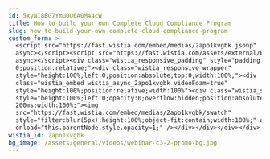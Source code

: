 ```yaml
---
id: 5xyNI8BG7YmU0U6A0M44cW
title: How to build your own Complete Cloud Compliance Program
slug: how-to-build-your-own-complete-cloud-compliance-program
custom_form: >-
  <script src="https://fast.wistia.com/embed/medias/2apo1kvgbk.jsonp"
  async></script><script src="https://fast.wistia.com/assets/external/E-v1.js"
  async></script><div class="wistia_responsive_padding" style="padding:62.5% 0 0
  0;position:relative;"><div class="wistia_responsive_wrapper"
  style="height:100%;left:0;position:absolute;top:0;width:100%;"><div
  class="wistia_embed wistia_async_2apo1kvgbk videoFoam=true"
  style="height:100%;position:relative;width:100%"><div class="wistia_swatch"
  style="height:100%;left:0;opacity:0;overflow:hidden;position:absolute;top:0;transition:opacity
  200ms;width:100%;"><img
  src="https://fast.wistia.com/embed/medias/2apo1kvgbk/swatch"
  style="filter:blur(5px);height:100%;object-fit:contain;width:100%;" alt=""
  onload="this.parentNode.style.opacity=1;" /></div></div></div></div>
wistia_id: 2apo1kvgbk
bg_image: /assets/general/videos/webinar-c3-2-promo-bg.jpg
---
```


  
